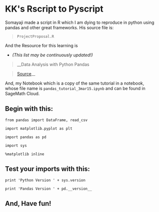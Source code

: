 # KK's Rscript to Pyscript

Somayaji made a script in R which I am dying to reproduce in python using pandas and other great frameworks. His source file is:

> `ProjectProposal.R`

And the Resource for this learning is 
* _(This list may be continuously updated!)_

> __Data Analysis with Python Pandas

> [Source](https://bitbucket.org/hrojas/learn-pandas)__

And, my Notebook which is a copy of the same tutorial in a notebook, whose file name is `pandas_tutorial_3mar15.ipynb` and can be found in SageMath Cloud.

## Begin with this:

`from pandas import DataFrame, read_csv`

`import matplotlib.pyplot as plt`

`import pandas as pd`

`import sys`

`%matplotlib inline`

## Test your imports with this:

`print 'Python Version ' + sys.version`

`print 'Pandas Version ' + pd.__version__`

## And, Have fun!
